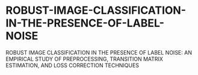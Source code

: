 # ROBUST-IMAGE-CLASSIFICATION-IN-THE-PRESENCE-OF-LABEL-NOISE
ROBUST IMAGE CLASSIFICATION IN THE PRESENCE OF LABEL NOISE: AN EMPIRICAL STUDY OF PREPROCESSING, TRANSITION MATRIX ESTIMATION, AND LOSS CORRECTION TECHNIQUES
